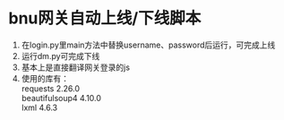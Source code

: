 # bnu网关自动上线/下线脚本  
1. 在login.py里main方法中替换username、password后运行，可完成上线  
2. 运行dm.py可完成下线  
3. 基本上是直接翻译网关登录的js  
4. 使用的库有：  
  requests 2.26.0  
  beautifulsoup4 4.10.0  
  lxml  4.6.3  
